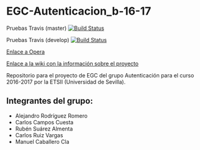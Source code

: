 ﻿EGC-Autenticacion_b-16-17
=======================

Pruebas Travis (master)
[![Build Status](https://travis-ci.org/AgoraUS-G1-1617/Autenticacion_b.svg?branch=master)](https://travis-ci.org/AgoraUS-G1-1617/Autenticacion_b)

Pruebas Travis (develop)
[![Build Status](https://travis-ci.org/AgoraUS-G1-1617/Autenticacion_b.svg?branch=develop)](https://travis-ci.org/AgoraUS-G1-1617/Autenticacion_b)

[Enlace a Opera](http://opera.eii.us.es/egc/public/trabajo/ver/id/49)

[Enlace a la wiki con la información sobre el proyecto](https://1984.lsi.us.es/wiki-egc/index.php/Autenticaci%C3%B3n_B_1617)

Repositorio para el proyecto de EGC del grupo Autenticación para el curso 2016-2017 por la ETSII (Universidad de Sevilla).

## Integrantes del grupo:
 
* Alejandro Rodríguez Romero
* Carlos Campos Cuesta
* Rubén Suárez Almenta
* Carlos Ruiz Vargas
* Manuel Caballero Cla


